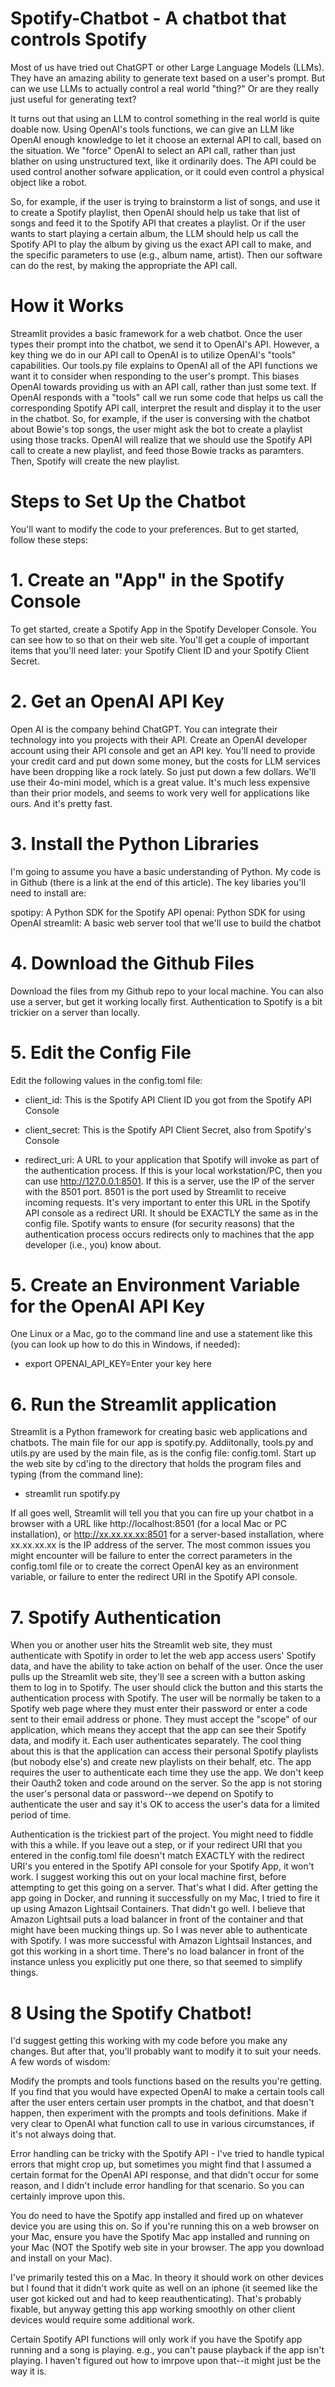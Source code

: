 # Spotify-Chatbot - A chatbot that controls Spotify
 
Most of us have tried out ChatGPT or other Large Language Models (LLMs). They have an amazing ability to generate text based on a user's prompt. But can we use LLMs to actually control a real world "thing?" Or are they really just useful for generating text?

It turns out that using an LLM to control something in the real world is quite doable now. Using OpenAI's tools functions, we can give an LLM like OpenAI enough knowledge to let it choose an external API to call, based on the situation. We "force" OpenAI to select an API call, rather than just blather on using unstructured text, like it ordinarily does. The API could be used control another sofware application, or it could even control a physical object like a robot.

So, for example, if the user is trying to brainstorm a list of songs, and use it to create a Spotify playlist, then OpenAI should help us take that list of songs and feed it to the Spotify API that creates a playlist. Or if the user wants to start playing a certain album, the LLM should help us call the Spotify API to play the album by giving us the exact API call to make, and the specific parameters to use (e.g., album name, artist). Then our software can do the rest, by making the appropriate the API call.

# How it Works

Streamlit provides a basic framework for a web chatbot. Once the user types their prompt into the chatbot, we send it to OpenAI's API. However, a key thing we do in our API call to OpenAI is to utilize OpenAI's "tools" capabilities. Our tools.py file explains to OpenAI all of the API functions we want it to consider when responding to the user's prompt. This biases OpenAI towards providing us with an API call, rather than just some text. If OpenAI responds with a "tools" call we run some code that helps us call the corresponding Spotify API call, interpret the result and display it to the user in the chatbot. So, for example, if the user is conversing with the chatbot about Bowie's top songs, the user might ask the bot to create a playlist using those tracks. OpenAI will realize that we should use the Spotify API call to create a new playlist, and feed those Bowie tracks as paramters. Then, Spotify will create the new playlist.

# Steps to Set Up the Chatbot

You'll want to modify the code to your preferences. But to get started, follow these steps:

# 1. Create an "App" in the Spotify Console
To get started, create a Spotify App in the Spotify Developer Console. You can see how to so that on their web site. You'll get a couple of important items that you'll need later: your Spotify Client ID and your Spotify Client Secret.

# 2. Get an OpenAI API Key
Open AI is the company behind ChatGPT. You can integrate their technology into you projects with their API. Create an OpenAI developer account using their API console and get an API key. You'll need to provide your credit card and put down some money, but the costs for LLM services have been dropping like a rock lately. So just put down a few dollars. We'll use their 4o-mini model, which is a great value. It's much less expensive than their prior models, and seems to work very well for applications like ours. And it's pretty fast.

# 3. Install the Python Libraries
I'm going to assume you have a basic understanding of Python. My code is in Github (there is a link at the end of this article). The key libaries you'll need to install are:

spotipy: A Python SDK for the Spotify API
openai: Python SDK for using OpenAI
streamlit: A basic web server tool that we'll use to build the chatbot

# 4. Download the Github Files
Download the files from my Github repo to your local machine. You can also use a server, but get it working locally first. Authentication to Spotify is a bit trickier on a server than locally.

# 5. Edit the Config File
Edit the following values in the config.toml file:

- client_id: This is the Spotify API Client ID you got from the Spotify API Console

- client_secret: This is the Spotify API Client Secret, also from Spotify's Console

- redirect_uri: A URL to your application that Spotify will invoke as part of the authentication process. If this is your local workstation/PC, then you can use http://127.0.0.1:8501. If this is a server, use the IP of the server with the 8501 port. 8501 is the port used by Streamlit to receive incoming requests. It's very important to enter this URL in the Spotify API console as a redirect URI. It should be EXACTLY the same as in the config file. Spotify wants to ensure (for security reasons) that the authentication process occurs redirects only to machines that the app developer (i.e., you) know about.

# 5. Create an Environment Variable for the OpenAI API Key
One Linux or a Mac, go to the command line and use a statement like this (you can look up how to do this in Windows, if needed):

- export OPENAI_API_KEY=Enter your key here

# 6. Run the Streamlit application
Streamlit is a Python framework for creating basic web applications and chatbots. The main file for our app is spotify.py. Addiitonally, tools.py and utils.py are used by the main file, as is the config file: config.toml. Start up the web site by cd'ing to the directory that holds the program files and typing (from the command line):

- streamlit run spotify.py

If all goes well, Streamlit will tell you that you can fire up your chatbot in a browser with a URL like http://localhost:8501 (for a local Mac or PC installation), or http://xx.xx.xx.xx:8501 for a server-based installation, where xx.xx.xx.xx is the IP address of the server. The most common issues you might encounter will be failure to enter the correct parameters in the config.toml file or to create the correct OpenAI key as an environment variable, or failure to enter the redirect URI in the Spotify API console.

# 7. Spotify Authentication
When you or another user hits the Streamlit web site, they must authenticate with Spotify in order to let the web app access users' Spotify data, and have the ability to take action on behalf of the user. Once the user pulls up the Streamlit web site, they'll see a screen with a button asking them to log in to Spotify. The user should click the button and this starts the authentication process with Spotify. The user will be normally be taken to a Spotify web page where they must enter their password or enter a code sent to their email address or phone. They must accept the "scope" of our application, which means they accept that the app can see their Spotify data, and modify it. Each user authenticates separately. The cool thing about this is that the application can access their personal Spotify playlists (but nobody else's) and create new playlists on their behalf, etc. The app requires the user to authenticate each time they use the app. We don't keep their Oauth2 token and code around on the server. So the app is not storing the user's personal data or password--we depend on Spotify to authenticate the user and say it's OK to access the user's data for a limited period of time.

Authentication is the trickiest part of the project. You might need to fiddle with this a while. If you leave out a step, or if your redirect URI that you entered in the config.toml file doesn't match EXACTLY with the redirect URI's you entered in the Spotify API console for your Spotify App, it won't work. I suggest working this out on your local machine first, before attempting to get this going on a server. That's what I did. After getting the app going in Docker, and running it successfully on my Mac, I tried to fire it up using Amazon Lightsail Containers. That didn't go well. I believe that Amazon Lightsail puts a load balancer in front of the container and that might have been mucking things up. So I was never able to authenticate with Spotify. I was more successful with Amazon Lightsail Instances, and got this working in a short time. There's no load balancer in front of the instance unless you explicitly put one there, so that seemed to simplify things.

# 8 Using the Spotify Chatbot!
I'd suggest getting this working with my code before you make any changes. But after that, you'll probably want to modify it to suit your needs. A few words of wisdom:

Modify the prompts and tools functions based on the results you're getting. If you find that you would have expected OpenAI to make a certain tools call after the user enters certain user prompts in the chatbot, and that doesn't happen, then experiment with the prompts and tools definitions. Make if very clear to OpenAI what function call to use in various circumstances, if it's not always doing that.

Error handling can be tricky with the Spotify API - I've tried to handle typical errors that might crop up, but sometimes you might find that I assumed a certain format for the OpenAI API response, and that didn't occur for some reason, and I didn't include error handling for that scenario. So you can certainly improve upon this.

You do need to have the Spotify app installed and fired up on whatever device you are using this on. So if you're running this on a web browser on your Mac, ensure you have the Spotify Mac app installed and running on your Mac (NOT the Spotify web site in your browser. The app you download and install on your Mac).

I've primarily tested this on a Mac. In theory it should work on other devices but I found that it didn't work quite as well on an iphone (it seemed like the user got kicked out and had to keep reauthenticating). That's probably fixable, but anyway getting this app working smoothly on other client devices would require some additional work.

Certain Spotify API functions will only work if you have the Spotify app running and a song is playing. e.g., you can't pause playback if the app isn't playing. I haven't figured out how to imrpove upon that--it might just be the way it is. 


